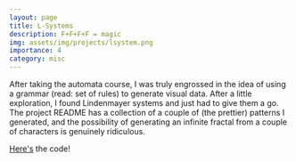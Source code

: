 ```yaml
---
layout: page
title: L-Systems
description: F+F+F+F = magic
img: assets/img/projects/lsystem.png
importance: 4
category: misc
---
```


After taking the automata course, I was truly engrossed in the idea of using a grammar (read: set of rules) to generate visual data. After a little exploration, I found Lindenmayer systems and just had to give them a go. The project README has a collection of a couple of (the prettier) patterns I generated, and the possibility of generating an infinite fractal from a couple of characters is genuinely ridiculous. 

[Here's](https://github.com/Aa-Aanegola/lindenmayer-systems) the code!